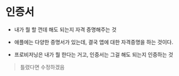 # 인증서

- 내가 뭘 할 껀데 해도 되는지 자격 증명해주는 것

- 애플에는 다양한 증명서가 있는데, 결국 앱에 대한 자격증명을 하는 것이다.

- 프로비저닝은 내가 뭘 한다는 거고, 인증서는 그걸 해도 되는지 인증하는 것

> 틀렸다면 수정하겠음
